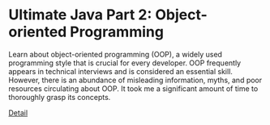 # Ultimate Java Part 2: Object-oriented Programming

Learn about object-oriented programming (OOP), a widely used programming style that is crucial for every developer. OOP frequently appears in technical interviews and is considered an essential skill. However, there is an abundance of misleading information, myths, and poor resources circulating about OOP. It took me a significant amount of time to thoroughly grasp its concepts. 

[Detail](https://eduitfree.com/courses/ultimate-java-part-2-object-oriented-programming)